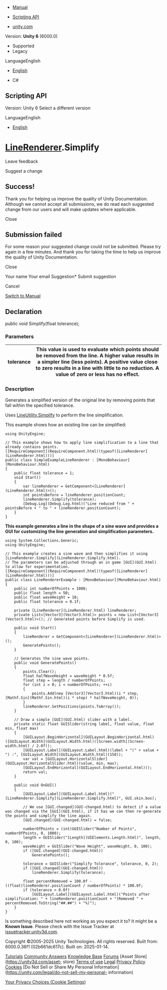 [ ]()

  * [Manual](../Manual/index.html)
  * [Scripting API](../ScriptReference/index.html)

  * [unity.com](https://unity.com/)

Version: **Unity 6** (6000.0)

  * Supported
  * Legacy

LanguageEnglish

  * [English]()

  * C#

[ ](https://docs.unity3d.com)

## Scripting API

Version: Unity 6 Select a different version

LanguageEnglish

  * [English]()

#  [LineRenderer](LineRenderer.html).Simplify

Leave feedback

Suggest a change

## Success!

Thank you for helping us improve the quality of Unity Documentation. Although
we cannot accept all submissions, we do read each suggested change from our
users and will make updates where applicable.

Close

## Submission failed

For some reason your suggested change could not be submitted. Please <a>try
again</a> in a few minutes. And thank you for taking the time to help us
improve the quality of Unity Documentation.

Close

Your name Your email Suggestion* Submit suggestion

Cancel

[Switch to Manual](../Manual/class-LineRenderer.html "Go to LineRenderer
Component in the Manual")

## Declaration

public void Simplify(float tolerance);

### Parameters

tolerance | This value is used to evaluate which points should be removed from the line. A higher value results in a simpler line (less points). A positive value close to zero results in a line with little to no reduction. A value of zero or less has no effect.  
---|---  
  
### Description

Generates a simplified version of the original line by removing points that
fall within the specified tolerance.

Uses [LineUtility.Simplify](LineUtility.Simplify.html) to perform the line
simplification.  
  
This example shows how an existing line can be simplified:

    
    
    using UnityEngine;  
      
    // This example shows how to apply line simplification to a line that already contains points.
    [[RequireComponent](RequireComponent.html)(typeof([LineRenderer](LineRenderer.html)))]
    public class SimpleExampleLineRenderer : [MonoBehaviour](MonoBehaviour.html)
    {
        public float tolerance = 1;
        void Start()
        {
            var lineRenderer = GetComponent<[LineRenderer](LineRenderer.html)>();
            int pointsBefore = lineRenderer.positionCount;
            lineRenderer.Simplify(tolerance);
            [Debug.Log](Debug.Log.html)("Line reduced from " + pointsBefore + " to " + lineRenderer.positionCount);
        }
    }
    

**This example generates a line in the shape of a sine wave and provides a GUI
for customizing the line generation and simplification parameters.**

    
    
    using System.Collections.Generic;
    using UnityEngine;  
      
    // This example creates a sine wave and then simplifies it using [LineRenderer.Simplify](LineRenderer.Simplify.html).
    // The parameters can be adjusted through an in game [GUI](GUI.html) to allow for experimentation.
    [[RequireComponent](RequireComponent.html)(typeof([LineRenderer](LineRenderer.html)))]
    public class LineRendererExample : [MonoBehaviour](MonoBehaviour.html)
    {
        public int numberOfPoints = 1000;
        public float length = 50;
        public float waveHeight = 10;
        public float tolerance = 0.1f;  
      
        private [LineRenderer](LineRenderer.html) lineRenderer;
        private List<[Vector3](Vector3.html)> points = new List<[Vector3](Vector3.html)>(); // Generated points before Simplify is used.  
      
        public void Start()
        {
            lineRenderer = GetComponent<[LineRenderer](LineRenderer.html)>();
            GeneratePoints();
        }  
      
        // Generates the sine wave points.
        public void GeneratePoints()
        {
            points.Clear();
            float halfWaveHeight = waveHeight * 0.5f;
            float step = length / numberOfPoints;
            for (int i = 0; i < numberOfPoints; ++i)
            {
                points.Add(new [Vector3](Vector3.html)(i * step, [Mathf.Sin](Mathf.Sin.html)(i * step) * halfWaveHeight, 0));
            }
            lineRenderer.SetPositions(points.ToArray());
        }  
      
        // Draw a simple [GUI](GUI.html) slider with a label.
        private static float GUISlider(string label, float value, float min, float max)
        {
            [GUILayout.BeginHorizontal](GUILayout.BeginHorizontal.html)([GUILayout.Width](GUILayout.Width.html)([Screen.width](Screen-width.html) / 2.0f));
            [GUILayout.Label](GUILayout.Label.html)(label + "(" + value + ") :", [GUILayout.Width](GUILayout.Width.html)(150));
            var val = [GUILayout.HorizontalSlider](GUILayout.HorizontalSlider.html)(value, min, max);
            [GUILayout.EndHorizontal](GUILayout.EndHorizontal.html)();
            return val;
        }  
      
        public void OnGUI()
        {
            [GUILayout.Label](GUILayout.Label.html)("[LineRenderer.Simplify](LineRenderer.Simplify.html)", GUI.skin.box);  
      
            // We use [GUI.changed](GUI-changed.html) to detect if a value was changed via the [GUI](GUI.html), if it has we can then re-generate the points and simplify the line again.
            [GUI.changed](GUI-changed.html) = false;  
      
            numberOfPoints = (int)GUISlider("Number of Points", numberOfPoints, 0, 1000);
            length = GUISlider("[Length](UIElements.Length.html)", length, 0, 100);
            waveHeight = GUISlider("Wave Height", waveHeight, 0, 100);
            if ([GUI.changed](GUI-changed.html))
                GeneratePoints();  
      
            tolerance = GUISlider("Simplify Tolerance", tolerance, 0, 2);
            if ([GUI.changed](GUI-changed.html))
                lineRenderer.Simplify(tolerance);  
      
            float percentRemoved = 100.0f - ((float)lineRenderer.positionCount / numberOfPoints) * 100.0f;
            if (tolerance > 0.0f)
                [GUILayout.Label](GUILayout.Label.html)("Points after simplification: " + lineRenderer.positionCount + "(Removed " + percentRemoved.ToString("##.##") + "%)");
        }
    }
    

Is something described here not working as you expect it to? It might be a
**Known Issue**. Please check with the Issue Tracker at
[issuetracker.unity3d.com](https://issuetracker.unity3d.com).

Copyright ©2005-2025 Unity Technologies. All rights reserved. Built from:
6000.0.36f1 (02b661dc617c). Built on: 2025-01-14.

[Tutorials](https://unity3d.com/learn) [Community
Answers](https://answers.unity3d.com) [Knowledge
Base](https://support.unity3d.com/hc/en-us)
[Forums](https://forum.unity3d.com) [Asset Store](https://unity3d.com/asset-
store) [Terms of use](https://docs.unity3d.com/Manual/TermsOfUse.html)
[Legal](https://unity.com/legal) [Privacy
Policy](https://unity.com/legal/privacy-policy)
[Cookies](https://unity.com/legal/cookie-policy) [Do Not Sell or Share My
Personal Information](https://unity.com/legal/do-not-sell-my-personal-
information)

[Your Privacy Choices (Cookie Settings)](javascript:void\(0\);)

